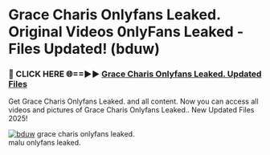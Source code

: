 # Grace Charis Onlyfans Leaked. Original Videos 0nlyFans Leaked - Files Updated! (bduw)

<h3>🔴 CLICK HERE 🌐==►► <a href="https://tinyurl.com/2wckxsce" rel="nofollow">Grace Charis Onlyfans Leaked. Updated Files</a></h3>

Get Grace Charis Onlyfans Leaked. and all content. Now you can access all videos and pictures of Grace Charis Onlyfans Leaked.. New Updated Files 2025!

[![bduw](https://i.imgur.com/AFduVYN.gif)](https://tinyurl.com/2wckxsce)
grace charis onlyfans leaked.<br>
malu onlyfans leaked.
